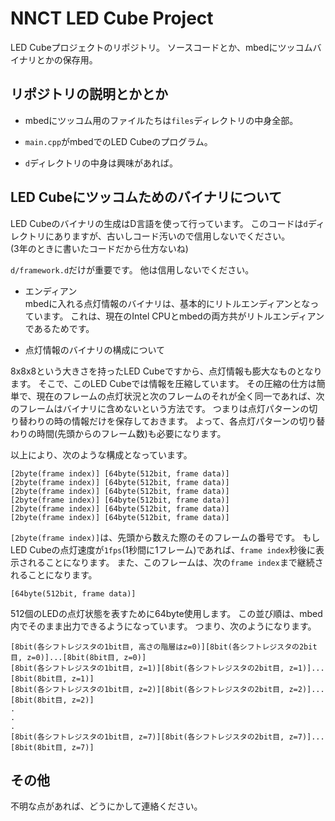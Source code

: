 NNCT LED Cube Project
===========

LED Cubeプロジェクトのリポジトリ。
ソースコードとか、mbedにツッコムバイナリとかの保存用。

## リポジトリの説明とかとか

* mbedにツッコム用のファイルたちは`files`ディレクトリの中身全部。

* `main.cpp`がmbedでのLED Cubeのプログラム。

* `d`ディレクトリの中身は興味があれば。  


## LED Cubeにツッコムためのバイナリについて

LED Cubeのバイナリの生成はD言語を使って行っています。
このコードは`d`ディレクトリにありますが、古いしコード汚いので信用しないでください。  
(3年のときに書いたコードだから仕方ないね)

`d/framework.d`だけが重要です。
他は信用しないでください。  

* エンディアン  
mbedに入れる点灯情報のバイナリは、基本的にリトルエンディアンとなっています。
これは、現在のIntel CPUとmbedの両方共がリトルエンディアンであるためです。

* 点灯情報のバイナリの構成について  

8x8x8という大きさを持ったLED Cubeですから、点灯情報も膨大なものとなります。
そこで、このLED Cubeでは情報を圧縮しています。
その圧縮の仕方は簡単で、現在のフレームの点灯状況と次のフレームのそれが全く同一であれば、次のフレームはバイナリに含めないという方法です。
つまりは点灯パターンの切り替わりの時の情報だけを保存しておきます。
よって、各点灯パターンの切り替わりの時間(先頭からのフレーム数)も必要になります。

以上により、次のような構成となっています。

~~~~~
[2byte(frame index)] [64byte(512bit, frame data)]
[2byte(frame index)] [64byte(512bit, frame data)]
[2byte(frame index)] [64byte(512bit, frame data)]
[2byte(frame index)] [64byte(512bit, frame data)]
[2byte(frame index)] [64byte(512bit, frame data)]
[2byte(frame index)] [64byte(512bit, frame data)]
~~~~~

`[2byte(frame index)]`は、先頭から数えた際のそのフレームの番号です。
もしLED Cubeの点灯速度が`1fps`(1秒間に1フレーム)であれば、`frame index`秒後に表示されることになります。
また、このフレームは、次の`frame index`まで継続されることになります。


`[64byte(512bit, frame data)]`

512個のLEDの点灯状態を表すために64byte使用します。
この並び順は、mbed内でそのまま出力できるようになっています。
つまり、次のようになります。

~~~~~
[8bit(各シフトレジスタの1bit目, 高さの階層はz=0)][8bit(各シフトレジスタの2bit目, z=0)]...[8bit(8bit目, z=0)]
[8bit(各シフトレジスタの1bit目, z=1)][8bit(各シフトレジスタの2bit目, z=1)]...[8bit(8bit目, z=1)]
[8bit(各シフトレジスタの1bit目, z=2)][8bit(各シフトレジスタの2bit目, z=2)]...[8bit(8bit目, z=2)]
.
.
.
[8bit(各シフトレジスタの1bit目, z=7)][8bit(各シフトレジスタの2bit目, z=7)]...[8bit(8bit目, z=7)]
~~~~~


## その他

不明な点があれば、どうにかして連絡ください。
